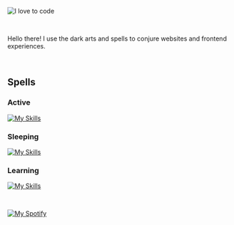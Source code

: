 ![I love to code](https://capsule-render.vercel.app/api?height=250&type=waving&color=gradient&customColorList=14&section=header&text=%F0%9F%92%80%20%F0%9F%96%A4%20%F0%9F%92%BB&fontSize=34&fontColor=fff&animation=fadeIn&fontAlignY=40)

<br>

Hello there! I use the dark arts and spells to conjure websites and frontend experiences.

<br>

## Spells

### Active

[![My Skills](https://skillicons.dev/icons?i=html,css,js,ts,svg,svelte,react,astro,nextjs,vite,vitest,flutter,dart,sass,styledcomponents,nodejs,pnpm,npm,graphql,git,netlify,vercel,postman,ai,figma)](https://skillicons.dev)

### Sleeping

[![My Skills](https://skillicons.dev/icons?i=vue,nuxtjs,supabase,jest,solidjs,gatsby,tailwind,materialui,remix,angular,lit,ember,yarn,jquery,coffeescript,apollo,babel,bootstrap,emotion,redux,gulp,deno,rollupjs,firebase,tensorflow,webpack,ae,pr,xd)](https://skillicons.dev)

### Learning

[![My Skills](https://skillicons.dev/icons?i=py,java,kotlin,spring)](https://skillicons.dev)


<br>

[![My Spotify](https://spotify-github-profile.kittinanx.com/api/view?uid=dmblakedesign&cover_image=true&theme=default&bar_color=53b14f&bar_color_cover=false)](https://github.com/kittinan/spotify-github-profile)
